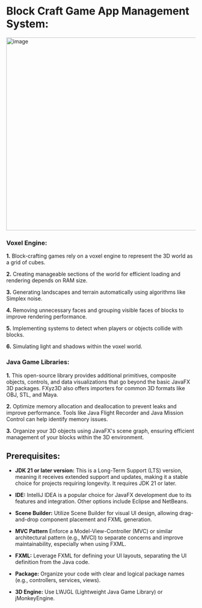 # Block Craft Game App Management System:

<img width="512" height="512" alt="image" src="https://github.com/user-attachments/assets/bbef862a-6aac-4d0f-8551-f0c9529d8ca2" />

### **Voxel Engine:**

**1.** Block-crafting games rely on a voxel engine to represent the 3D world as a grid of cubes.

**2.** Creating manageable sections of the world for efficient loading and rendering depends on RAM size.

**3.** Generating landscapes and terrain automatically using algorithms like Simplex noise.

**4.** Removing unnecessary faces and grouping visible faces of blocks to improve rendering performance.

**5.** Implementing systems to detect when players or objects collide with blocks.

**6.** Simulating light and shadows within the voxel world.

### **Java Game Libraries:**

**1.** This open-source library provides additional primitives, composite objects, controls, and data visualizations that go beyond the basic JavaFX 3D packages. FXyz3D also offers importers for common 3D formats like OBJ, STL, and Maya.

**2.** Optimize memory allocation and deallocation to prevent leaks and improve performance. Tools like Java Flight Recorder and Java Mission Control can help identify memory issues.

**3.** Organize your 3D objects using JavaFX's scene graph, ensuring efficient management of your blocks within the 3D environment.

## **Prerequisites:**

- **JDK 21 or later version:** This is a Long-Term Support (LTS) version, meaning it receives extended support and updates, making it a stable choice for projects requiring longevity. It requires JDK 21 or later.
  
- **IDE:** IntelliJ IDEA is a popular choice for JavaFX development due to its features and integration. Other options include Eclipse and NetBeans.

- **Scene Builder:** Utilize Scene Builder for visual UI design, allowing drag-and-drop component placement and FXML generation.

- **MVC Pattern** Enforce a Model-View-Controller (MVC) or similar architectural pattern (e.g., MVCI) to separate concerns and improve maintainability, especially when using FXML.
  
- **FXML:** Leverage FXML for defining your UI layouts, separating the UI definition from the Java code.

- **Package:** Organize your code with clear and logical package names (e.g., controllers, services, views).

- **3D Engine:** Use LWJGL (Lightweight Java Game Library) or jMonkeyEngine.
